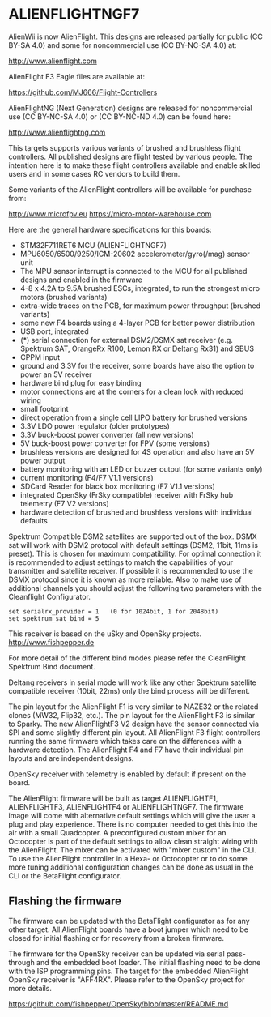 # ALIENFLIGHTNGF7

AlienWii is now AlienFlight. This designs are released partially for public (CC BY-SA 4.0) and some for noncommercial use (CC BY-NC-SA 4.0) at:

http://www.alienflight.com

AlienFlight F3 Eagle files are available at:

https://github.com/MJ666/Flight-Controllers

AlienFlightNG (Next Generation) designs are released for noncommercial use (CC BY-NC-SA 4.0) or (CC BY-NC-ND 4.0) can be found here:

http://www.alienflightng.com

This targets supports various variants of brushed and brushless flight controllers. All published designs are flight tested by various people. The intention here is to make these flight controllers available and enable skilled users and in some cases RC vendors to build them.

Some variants of the AlienFlight controllers will be available for purchase from:

http://www.microfpv.eu
https://micro-motor-warehouse.com

Here are the general hardware specifications for this boards:

- STM32F711RET6 MCU (ALIENFLIGHTNGF7)
- MPU6050/6500/9250/ICM-20602 accelerometer/gyro(/mag) sensor unit
- The MPU sensor interrupt is connected to the MCU for all published designs and enabled in the firmware
- 4-8 x 4.2A to 9.5A brushed ESCs, integrated, to run the strongest micro motors (brushed variants)
- extra-wide traces on the PCB, for maximum power throughput (brushed variants)
- some new F4 boards using a 4-layer PCB for better power distribution
- USB port, integrated
- (\*) serial connection for external DSM2/DSMX sat receiver (e.g. Spektrum SAT, OrangeRx R100, Lemon RX or Deltang Rx31) and SBUS
- CPPM input
- ground and 3.3V for the receiver, some boards have also the option to power an 5V receiver
- hardware bind plug for easy binding
- motor connections are at the corners for a clean look with reduced wiring
- small footprint
- direct operation from a single cell LIPO battery for brushed versions
- 3.3V LDO power regulator (older prototypes)
- 3.3V buck-boost power converter (all new versions)
- 5V buck-boost power converter for FPV (some versions)
- brushless versions are designed for 4S operation and also have an 5V power output
- battery monitoring with an LED or buzzer output (for some variants only)
- current monitoring (F4/F7 V1.1 versions)
- SDCard Reader for black box monitoring (F7 V1.1 versions)
- integrated OpenSky (FrSky compatible) receiver with FrSky hub telemetry (F7 V2 versions)
- hardware detection of brushed and brushless versions with individual defaults

Spektrum Compatible DSM2 satellites are supported out of the box. DSMX sat will work with DSM2 protocol with default settings (DSM2, 11bit, 11ms is preset). This is chosen for maximum compatibility. For optimal connection it is recommended to adjust settings to match the capabilities of your transmitter and satellite receiver. If possible it is recommended to use the DSMX protocol since it is known as more reliable. Also to make use of additional channels you should adjust the following two parameters with the Cleanflight Configurator.

```
set serialrx_provider = 1   (0 for 1024bit, 1 for 2048bit)
set spektrum_sat_bind = 5
```

This receiver is based on the uSky and OpenSky projects. http://www.fishpepper.de

For more detail of the different bind modes please refer the CleanFlight Spektrum Bind document.

Deltang receivers in serial mode will work like any other Spektrum satellite compatible receiver (10bit, 22ms) only the bind process will be different.

The pin layout for the AlienFlight F1 is very similar to NAZE32 or the related clones (MW32, Flip32, etc.). The pin layout for the AlienFlight F3 is similar to Sparky. The new AlienFlightF3 V2 design have the sensor connected via SPI and some slightly different pin layout. All AlienFlight F3 flight controllers running the same firmware which takes care on the differences with a hardware detection. The AlienFlight F4 and F7 have their individual pin layouts and are independent designs.

OpenSky receiver with telemetry is enabled by default if present on the board.

The AlienFlight firmware will be built as target ALIENFLIGHTF1, ALIENFLIGHTF3, ALIENFLIGHTF4 or ALIENFLIGHTNGF7. The firmware image will come with alternative default settings which will give the user a plug and play experience. There is no computer needed to get this into the air with a small Quadcopter. A preconfigured custom mixer for an Octocopter is part of the default settings to allow clean straight wiring with the AlienFlight. The mixer can be activated with "mixer custom" in the CLI. To use the AlienFlight controller in a Hexa- or Octocopter or to do some more tuning additional configuration changes can be done as usual in the CLI or the BetaFlight configurator.

## Flashing the firmware

The firmware can be updated with the BetaFlight configurator as for any other target. All AlienFlight boards have a boot jumper which need to be closed for initial flashing or for recovery from a broken firmware.

The firmware for the OpenSky receiver can be updated via serial pass-through and the embedded boot loader. The initial flashing need to be done with the ISP programming pins. The target for the embedded AlienFlight OpenSky receiver is "AFF4RX". Please refer to the OpenSky project for more details.

https://github.com/fishpepper/OpenSky/blob/master/README.md
